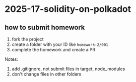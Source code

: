 # 2025-17-solidity-on-polkadot

## how to submit homework

1. fork the project
2. create a folder with your ID like `homework-2/001`
3. complete the homework and create a PR

Notes:

1. add .gitignore, not submit files in target, node_modules
2. don't change files in other folders
